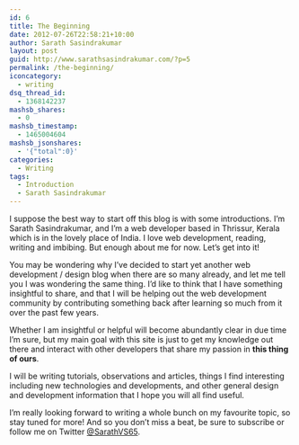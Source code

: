 ```yaml
---
id: 6
title: The Beginning
date: 2012-07-26T22:58:21+10:00
author: Sarath Sasindrakumar
layout: post
guid: http://www.sarathsasindrakumar.com/?p=5
permalink: /the-beginning/
iconcategory:
  - writing
dsq_thread_id:
  - 1368142237
mashsb_shares:
  - 0
mashsb_timestamp:
  - 1465004604
mashsb_jsonshares:
  - '{"total":0}'
categories:
  - Writing
tags:
  - Introduction
  - Sarath Sasindrakumar
---
```

I suppose the best way to start off this blog is with some introductions. I’m Sarath Sasindrakumar, and I’m a web developer based in Thrissur, Kerala which is in the lovely place of India. I love web development, reading, writing and imbibing. But enough about me for now. Let&#8217;s get into it!

<!--more-->

You may be wondering why I’ve decided to start yet another web development / design blog when there are so many already, and let me tell you I was wondering the same thing. I’d like to think that I have something insightful to share, and that I will be helping out the web development community by contributing something back after learning so much from it over the past few years.

Whether I am insightful or helpful will become abundantly clear in due time I’m sure, but my main goal with this site is just to get my knowledge out there and interact with other developers that share my passion in **this thing of ours**.

I will be writing tutorials, observations and articles, things I find interesting including new technologies and developments, and other general design and development information that I hope you will all find useful.

I’m really looking forward to writing a whole bunch on my favourite topic, so stay tuned for more! And so you don’t miss a beat, be sure to subscribe or follow me on Twitter [@SarathVS65](http://www.twitter.com/SarathVS65).
